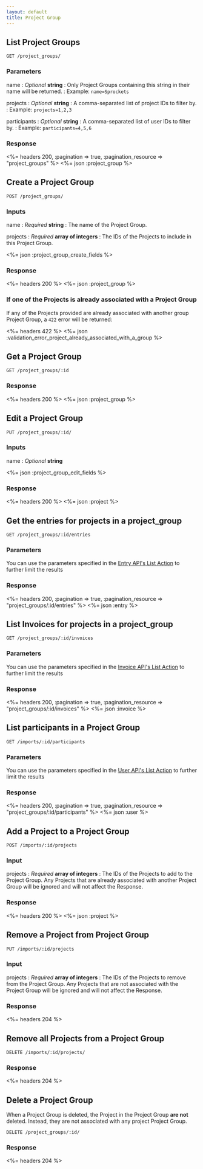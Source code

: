 ```yaml
---
layout: default
title: Project Group
---
```


## List Project Groups

~~~
GET /project_groups/
~~~

### Parameters

name
: *Optional* **string**
: Only Project Groups containing this string in their name will be returned.
: Example: `name=Sprockets`

projects
: *Optional* **string**
: A comma-separated list of project IDs to filter by.
: Example: `projects=1,2,3`

participants
: *Optional* **string**
: A comma-separated list of user IDs to filter by.
: Example: `participants=4,5,6`

### Response

<%= headers 200, :pagination => true, :pagination_resource => "project_groups" %>
<%= json :project_group %>


## Create a Project Group

~~~
POST /project_groups/
~~~

### Inputs

name
: *Required* **string**
: The name of the Project Group.

projects
: *Required* **array of integers**
: The IDs of the Projects to include in this Project Group.

<%= json :project_group_create_fields %>

### Response

<%= headers 200 %>
<%= json :project_group %>

### If one of the Projects is already associated with a Project Group

If any of the Projects provided are already associated with another group Project Group, a `422` error will be returned:

<%= headers 422 %>
<%= json :validation_error_project_already_associated_with_a_group %>

## Get a Project Group

~~~
GET /project_groups/:id
~~~

### Response

<%= headers 200 %>
<%= json :project_group %>

## Edit a Project Group

~~~
PUT /project_groups/:id/
~~~

### Inputs

name
: *Optional* **string**

<%= json :project_group_edit_fields %>

### Response

<%= headers 200 %>
<%= json :project %>

## Get the entries for projects in a project_group

~~~
GET /project_groups/:id/entries
~~~

### Parameters

You can use the parameters specified in the [Entry API's List Action](/entries/index.html#list) to further limit the results

### Response

<%= headers 200, :pagination => true, :pagination_resource => "project_groups/:id/entries" %>
<%= json :entry %>

## List Invoices for projects in a project_group

~~~
GET /project_groups/:id/invoices
~~~

### Parameters

You can use the parameters specified in the [Invoice API's List Action](/invoices/index.html#list) to further limit the results

### Response

<%= headers 200, :pagination => true, :pagination_resource => "project_groups/:id/invoices" %>
<%= json :invoice %>

## List participants in a Project Group

~~~
GET /imports/:id/participants
~~~

### Parameters

You can use the parameters specified in the [User API's List Action](/users/index.html#list) to further limit the results

### Response

<%= headers 200, :pagination => true, :pagination_resource => "project_groups/:id/participants" %>
<%= json :user %>

## Add a Project to a Project Group

~~~
POST /imports/:id/projects
~~~

### Input

projects
: *Required* **array of integers**
: The IDs of the Projects to add to the Project Group. Any Projects that are already associated with another Project Group will be ignored and will not affect the Response.

### Response

<%= headers 200 %>
<%= json :project %>

## Remove a Project from Project Group

~~~
PUT /imports/:id/projects
~~~

### Input

projects
: *Required* **array of integers**
: The IDs of the Projects to remove from the Project Group. Any Projects that are not associated with the Project Group will be ignored and will not affect the Response.

### Response

<%= headers 204 %>

## Remove all Projects from a Project Group

~~~
DELETE /imports/:id/projects/
~~~

### Response

<%= headers 204 %>

## Delete a Project Group

When a Project Group is deleted, the Project in the Project Group **are not** deleted. Instead, they are not associated with any project Project Group.

~~~
DELETE /project_groups/:id/
~~~

### Response

<%= headers 204 %>